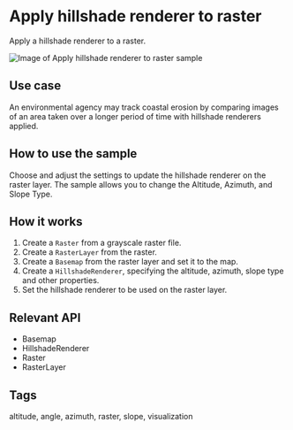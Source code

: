 # Apply hillshade renderer to raster

Apply a hillshade renderer to a raster.

![Image of Apply hillshade renderer to raster sample](ApplyHillshadeRendererToRaster.png)

## Use case

An environmental agency may track coastal erosion by comparing images of an area taken over a longer period of time with hillshade renderers applied.

## How to use the sample

Choose and adjust the settings to update the hillshade renderer on the raster layer. The sample allows you to change the Altitude, Azimuth, and Slope Type.

## How it works

1. Create a `Raster` from a grayscale raster file.
2. Create a `RasterLayer` from the raster.
3. Create a `Basemap` from the raster layer and set it to the map.
4. Create a `HillshadeRenderer`, specifying the altitude, azimuth, slope type and other properties.
5. Set the hillshade renderer to be used on the raster layer.

## Relevant API

* Basemap
* HillshadeRenderer
* Raster
* RasterLayer

## Tags

altitude, angle, azimuth, raster, slope, visualization
